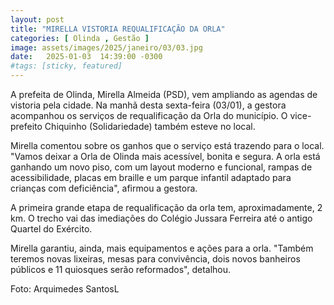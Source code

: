 ```yaml
---
layout: post
title: "MIRELLA VISTORIA REQUALIFICAÇÃO DA ORLA"
categories: [ Olinda , Gestão ]
image: assets/images/2025/janeiro/03/03.jpg
date:   2025-01-03  14:39:00 -0300
#tags: [sticky, featured]
---
```

A prefeita de Olinda, Mirella Almeida (PSD), vem ampliando as agendas de vistoria pela cidade. Na manhã desta sexta-feira (03/01), a gestora acompanhou os serviços de requalificação da Orla do município. O vice-prefeito Chiquinho (Solidariedade) também esteve no local. 

Mirella comentou sobre os ganhos que o serviço está trazendo para o local. "Vamos deixar a Orla de Olinda mais acessível, bonita e segura. A orla está ganhando um novo piso, com um layout moderno e funcional, rampas de acessibilidade, placas em braille e um parque infantil adaptado para crianças com deficiência", afirmou a gestora. 

A primeira grande etapa de requalificação da orla tem, aproximadamente, 2 km. O trecho vai das imediações do Colégio Jussara Ferreira até o antigo Quartel do Exército.

Mirella garantiu, ainda, mais equipamentos e ações para a orla. "Também teremos novas lixeiras, mesas para convivência, dois novos banheiros públicos e 11 quiosques serão reformados", detalhou.

Foto: Arquimedes SantosL